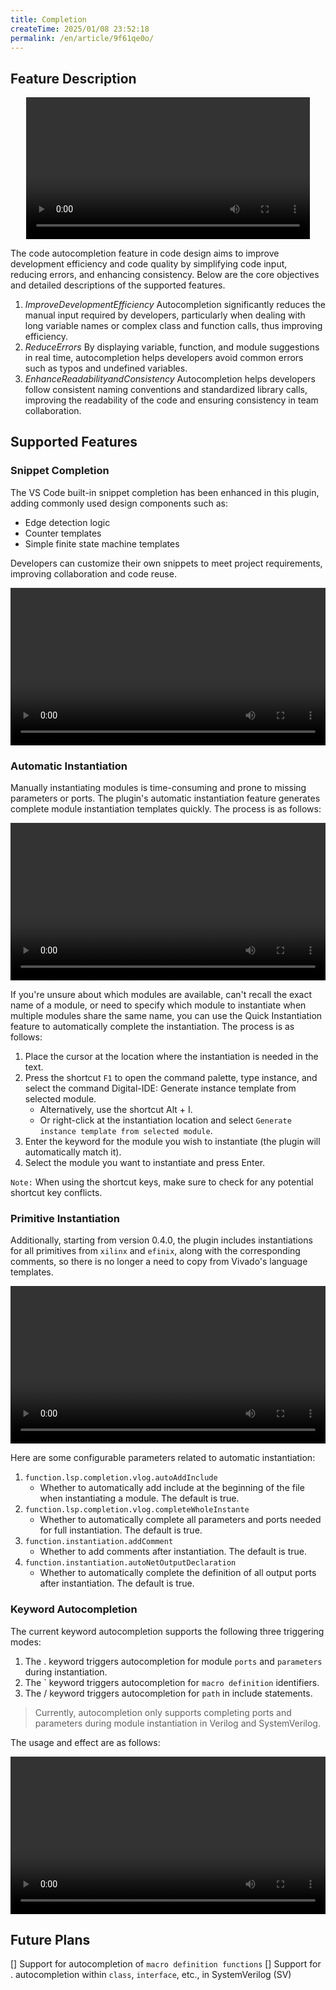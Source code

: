 ```yaml
---
title: Completion
createTime: 2025/01/08 23:52:18
permalink: /en/article/9f61qe0o/
---
```


## Feature Description

<center>
<video width="90%" controls>  
  <source src="/videos/2.1.mp4" type="video/mp4">  
  您的浏览器不支持视频标签。  
</video>
</center>

The code autocompletion feature in code design aims to improve development efficiency and code quality by simplifying code input, reducing errors, and enhancing consistency. Below are the core objectives and detailed descriptions of the supported features.

1. $Improve Development Efficiency$
Autocompletion significantly reduces the manual input required by developers, particularly when dealing with long variable names or complex class and function calls, thus improving efficiency.
2. $Reduce Errors$
By displaying variable, function, and module suggestions in real time, autocompletion helps developers avoid common errors such as typos and undefined variables.
3. $Enhance Readability and Consistency$
Autocompletion helps developers follow consistent naming conventions and standardized library calls, improving the readability of the code and ensuring consistency in team collaboration.

## Supported Features

### Snippet Completion

The VS Code built-in snippet completion has been enhanced in this plugin, adding commonly used design components such as:

* Edge detection logic
* Counter templates
* Simple finite state machine templates

Developers can customize their own snippets to meet project requirements, improving collaboration and code reuse.

<!-- TODO: add-snippets -->
<center>
<video width="100%" controls>  
  <source src="/videos/add-snippets.mp4" type="video/mp4">  
  您的浏览器不支持视频标签。  
</video>
</center>

### Automatic Instantiation

Manually instantiating modules is time-consuming and prone to missing parameters or ports. The plugin's automatic instantiation feature generates complete module instantiation templates quickly. The process is as follows:

<!-- TODO: auto-instance -->
<center>
<video width="100%" controls>  
  <source src="/videos/auto-instance.mp4" type="video/mp4">  
  您的浏览器不支持视频标签。  
</video>
</center>


If you're unsure about which modules are available, can't recall the exact name of a module, or need to specify which module to instantiate when multiple modules share the same name, you can use the Quick Instantiation feature to automatically complete the instantiation. The process is as follows:

1. Place the cursor at the location where the instantiation is needed in the text.
2. Press the shortcut `F1` to open the command palette, type instance, and select the command Digital-IDE: Generate instance template from selected module.
    - Alternatively, use the shortcut Alt + I.
    - Or right-click at the instantiation location and select `Generate instance template from selected module`.
3. Enter the keyword for the module you wish to instantiate (the plugin will automatically match it).
4. Select the module you want to instantiate and press Enter.

`Note:` When using the shortcut keys, make sure to check for any potential shortcut key conflicts.

### Primitive Instantiation

Additionally, starting from version 0.4.0, the plugin includes instantiations for all primitives from `xilinx` and `efinix`, along with the corresponding comments, so there is no longer a need to copy from Vivado's language templates.

<!-- TODO: prim-instance -->
<center>
<video width="100%" controls>  
  <source src="/videos/prim-instance.mp4" type="video/mp4">  
  您的浏览器不支持视频标签。  
</video>
</center>

Here are some configurable parameters related to automatic instantiation:

1. `function.lsp.completion.vlog.autoAddInclude`
    - Whether to automatically add include at the beginning of the file when instantiating a module. The default is true.
2. `function.lsp.completion.vlog.completeWholeInstante`
    - Whether to automatically complete all parameters and ports needed for full instantiation. The default is true.
3. `function.instantiation.addComment`
    - Whether to add comments after instantiation. The default is true.
4. `function.instantiation.autoNetOutputDeclaration`
    - Whether to automatically complete the definition of all output ports after instantiation. The default is true.

### Keyword Autocompletion

The current keyword autocompletion supports the following three triggering modes:

1. The . keyword triggers autocompletion for module `ports` and `parameters` during instantiation.
2. The \` keyword triggers autocompletion for `macro definition` identifiers.
3. The / keyword triggers autocompletion for `path` in include statements.
> Currently, autocompletion only supports completing ports and parameters during module instantiation in Verilog and SystemVerilog.

The usage and effect are as follows:

<!-- TODO: auto-completion -->
<center>
<video width="100%" controls>  
  <source src="/videos/auto-completion.mp4" type="video/mp4">  
  您的浏览器不支持视频标签。  
</video>
</center>

## Future Plans
[] Support for autocompletion of `macro definition functions`
[] Support for . autocompletion within `class`, `interface`, etc., in SystemVerilog (SV)